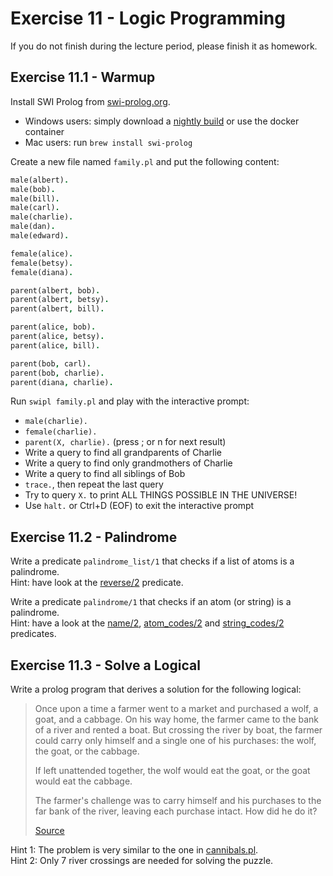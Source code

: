 # Exercise 11 - Logic Programming

If you do not finish during the lecture period, please finish it as homework.


## Exercise 11.1 - Warmup
Install SWI Prolog from [swi-prolog.org](https://www.swi-prolog.org/).

* Windows users: simply download a [nightly build](https://www.swi-prolog.org/download/daily/bin/) or use the docker container
* Mac users: run `brew install swi-prolog`

Create a new file named `family.pl` and put the following content:
```prolog
male(albert).
male(bob).
male(bill).
male(carl).
male(charlie).
male(dan).
male(edward).

female(alice).
female(betsy).
female(diana).

parent(albert, bob).
parent(albert, betsy).
parent(albert, bill).

parent(alice, bob).
parent(alice, betsy).
parent(alice, bill).

parent(bob, carl).
parent(bob, charlie).
parent(diana, charlie).
```

Run `swipl family.pl` and play with the interactive prompt:

* `male(charlie).`
* `female(charlie).`
* `parent(X, charlie).` (press ; or n for next result)
* Write a query to find all grandparents of Charlie
* Write a query to find only grandmothers of Charlie
* Write a query to find all siblings of Bob
* `trace.`, then repeat the last query
* Try to query `X.` to print ALL THINGS POSSIBLE IN THE UNIVERSE!
* Use `halt.` or Ctrl+D (EOF) to exit the interactive prompt


## Exercise 11.2 - Palindrome
Write a predicate `palindrome_list/1` that checks if a list of atoms is a palindrome.  
Hint: have look at the [reverse/2](https://www.swi-prolog.org/pldoc/doc_for?object=reverse/2) predicate.

Write a predicate `palindrome/1` that checks if an atom (or string) is a palindrome.  
Hint: have a look at the [name/2](https://www.swi-prolog.org/pldoc/man?predicate=atom_codes/2), [atom_codes/2](https://www.swi-prolog.org/pldoc/man?predicate=atom_codes/2) and [string_codes/2](https://www.swi-prolog.org/pldoc/man?predicate=string_codes/2) predicates.


## Exercise 11.3 - Solve a Logical
Write a prolog program that derives a solution for the following logical:

> Once upon a time a farmer went to a market and purchased a wolf, a goat, and a cabbage. On his way home, the farmer came to the bank of a river and rented a boat. But crossing the river by boat, the farmer could carry only himself and a single one of his purchases: the wolf, the goat, or the cabbage.
>
> If left unattended together, the wolf would eat the goat, or the goat would eat the cabbage.
>
> The farmer's challenge was to carry himself and his purchases to the far bank of the river, leaving each purchase intact. How did he do it?
>
> [Source](https://en.wikipedia.org/wiki/)

Hint 1: The problem is very similar to the one in [cannibals.pl](../../logic/cannibals.pl).  
Hint 2: Only 7 river crossings are needed for solving the puzzle.

